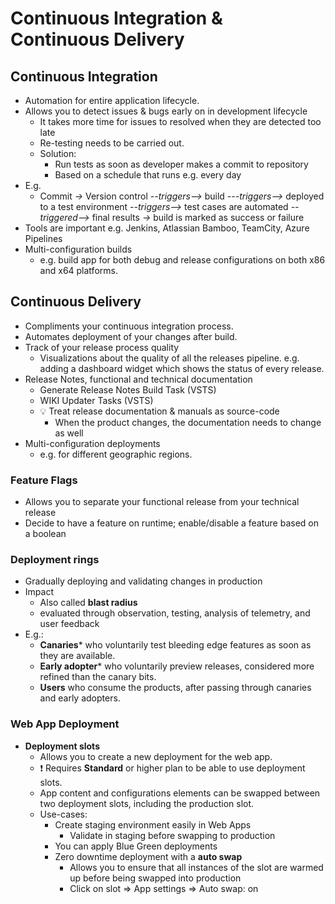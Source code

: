# Continuous Integration & Continuous Delivery

## Continuous Integration

- Automation for entire application lifecycle.
- Allows you to detect issues & bugs early on in development lifecycle
  - It takes more time for issues to resolved when they are detected too late
  - Re-testing needs to be carried out.
  - Solution:
    - Run tests as soon as developer makes a commit to repository
    - Based on a schedule that runs e.g. every day
- E.g.
  - Commit *->* Version control *--triggers-->* build *---triggers-->* deployed to a test environment *--triggers-->* test cases are automated *--triggered-->* final results *->* build is marked as success or failure
- Tools are important e.g. Jenkins, Atlassian Bamboo, TeamCity, Azure Pipelines
- Multi-configuration builds
  - e.g. build app for both debug and release configurations on both x86 and x64 platforms.

## Continuous Delivery

- Compliments your continuous integration process.
- Automates deployment of your changes after build.
- Track of your release process quality
  - Visualizations about the quality of all the releases pipeline. e.g. adding a dashboard widget which shows the status of every release.
- Release Notes, functional and technical documentation
  - Generate Release Notes Build Task (VSTS)
  - WIKI Updater Tasks (VSTS)
  - 💡 Treat release documentation & manuals as source-code
    - When the product changes, the documentation needs to change as well
- Multi-configuration deployments
  - e.g. for different geographic regions.

### Feature Flags

- Allows you to separate your functional release from your technical release
- Decide to have a feature on runtime; enable/disable a feature based on a boolean

### Deployment rings

- Gradually deploying and validating changes in production
- Impact
  - Also called **blast radius**
  - evaluated through observation, testing, analysis of telemetry, and user feedback
- E.g.:
  - **Canaries*** who voluntarily test bleeding edge features as soon as they are available.
  - **Early adopter*** who voluntarily preview releases, considered more refined than the canary bits.
  - **Users** who consume the products, after passing through canaries and early adopters.

### Web App Deployment

- **Deployment slots**
  - Allows you to create a new deployment for the web app.
  - ❗ Requires **Standard** or higher plan to be able to use deployment slots.
  - App content and configurations elements can be swapped between two deployment slots, including the production slot.
  - Use-cases:
    - Create staging environment easily in Web Apps
      - Validate in staging before swapping to production
    - You can apply Blue Green deployments
    - Zero downtime deployment with a **auto swap**
      - Allows you to ensure that all instances of the slot are warmed up before being swapped into production
      - Click on slot => App settings => Auto swap: on
